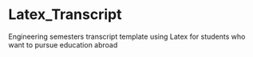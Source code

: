 # Latex_Transcript
Engineering semesters transcript template using Latex for students who want to pursue education abroad
